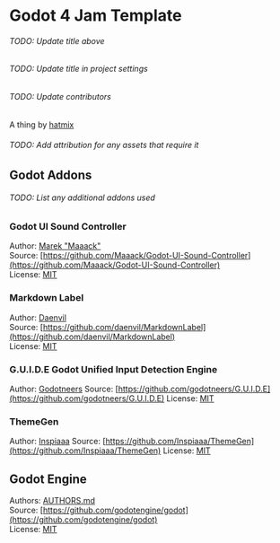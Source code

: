 # Godot 4 Jam Template
###### TODO: Update title above
###### TODO: Update title in project settings

###### TODO: Update contributors
A thing by [hatmix](https://hatmix.itch.io)

###### TODO: Add attribution for any assets that require it

## Godot Addons
###### TODO: List any additional addons used
### Godot UI Sound Controller
Author: [Marek "Maaack"](https://github.com/Maaack)  
Source: [https://github.com/Maaack/Godot-UI-Sound-Controller](https://github.com/Maaack/Godot-UI-Sound-Controller)  
License: [MIT](https://github.com/Maaack/Godot-UI-Sound-Controller?tab=MIT-1-ov-file#readme)  

### Markdown Label
Author: [Daenvil](https://github.com/daenvil)  
Source: [https://github.com/daenvil/MarkdownLabel](https://github.com/daenvil/MarkdownLabel)  
License: [MIT](https://github.com/daenvil/MarkdownLabel/tree/main?tab=MIT-1-ov-file#readme)  

### G.U.I.D.E Godot Unified Input Detection Engine 
Author: [Godotneers](https://github.com/godotneers)
Source: [https://github.com/godotneers/G.U.I.D.E](https://github.com/godotneers/G.U.I.D.E)
License: [MIT](https://github.com/godotneers/G.U.I.D.E?tab=MIT-1-ov-file#readme)

### ThemeGen
Author: [Inspiaaa](https://github.com/Inspiaaa)
Source: [https://github.com/Inspiaaa/ThemeGen](https://github.com/Inspiaaa/ThemeGen)
License: [MIT](https://github.com/Inspiaaa/ThemeGen?tab=MIT-1-ov-file#readme)

## Godot Engine
Authors: [AUTHORS.md](https://github.com/godotengine/godot/blob/master/AUTHORS.md)  
Source: [https://github.com/godotengine/godot](https://github.com/godotengine/godot)  
License: [MIT](godotengine.org/license)

